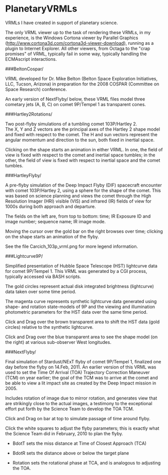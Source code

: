 PlanetaryVRMLs
==============

VRMLs I have created in support of planetary science.

The only VRML viewer up to the task of rendering these VRMLs, in my experience, is the Windows Cortona
viewer by Parallel Graphics
(http://www.cortona3d.com/cortona3d-viewer-download),
running as a plugin to Internet Explorer.
All other viewers, from Octaga to the "crap promises" of VRML, typically fail in some way,
typically handling the ECMAscript interactions.


###BeltonCospar/

VRML developed for Dr. Mike Belton (Belton Space Exploration Initiatives, LLC, Tucson, Arizona) in preparation
for the 2008 COSPAR (Committee on Space Research) conference.

An early version of NextFlyby/ below, these VRML files model three cometary jets (A, B, C) on comet 9P/Tempel 1
as transparent cones.


###Hartley2Rotations/

Two post-flyby simulations of a tumbling comet 103P/Hartley 2.  
The X, Y and Z vectors are the principal axes of the Hartley 2 shape model and fixed with respect to the comet.
The H and sun vectors represent the angular momentum and direction to the sun, both fixed in inertial space.

Clicking on the shape starts an animation in either VRML.
In one, the field of view is fixed with respect to the comet and inertial space tumbles;
in the other, the field of view is fixed with respect to inertial space and the comet tumbles.


###HartleyFlyby/

A pre-flyby simulation of the Deep Impact Flyby (DIF) spacecraft encounter with comet 103P/Hartley 2,
using a sphere for the shape of the comet.
This was based on science planning and views the comet through the High Resolution Imager (HRI) visible (VIS) and infrared
(IR) fields of view for 1000s during both approach and departure.

The fields on the left are, from top to bottom:  time; IR Exposure ID and image number; sequence name; IR image mode.

Moving the cursor over the gold bar on the right browses over time;
clicking on the shape starts an animation of the flyby.

See the file Carcich_103p_vrml.png for more legend information.



###Lightcurve9P/

Simplified presentation of Hubble Space Telescope (HST) lightcurve data for comet 9P/Tempel 1.
This VRML was generated by a CGI process, typically accessed via BASH scripts.

The gold circles represent actual disk integrated brightness (lightcurve) data taken over some time period.

The magenta curve represents synthetic lightcurve data generated using shape- and rotation state-models 
of 9P and the viewing and illumination photometric parameters for the HST data over the same time period.

Click and Drag over the brown transparent area to shift the HST data (gold circles) relative to the synthetic lightcurve.

Click and Drag over the blue transparent area to see the shape model (on the right) at various sub-observer West
longitudes.


###NextFlyby/

Final simulation of Stardust/NExT flyby of comet 9P/Tempel 1, finalized one day before the flyby on 14.Feb, 2011.
An earlier version of this VRML was used to set the Time Of Arrival (TOA) Trajectory Correction Maneuver (TCM) on year
earlier; the goal of the TCM was to arrive at the comet and be able to view a lit impact site as created by the Deep Impact
mission in 2005.

Includes rotation of image due to mirror rotation, and generates view that are strikingly close to the actual images,
a testimony to the exceptional effort put forth by the Science Team to develop the TOA TCM.

Click and Drag on bar at top to simulate passage of time around flyby.

Click the white squares to adjust the flyby parameters; this is exactly what the Science Team did in February, 2010
to plan the flyby.

- BdotT sets the miss distance at Time of Closest Approach (TCA)

- BdotR sets the distance above or below the target plane

- Rotation sets the rotational phase at TCA, and is analogous to adjusting the TOA.
